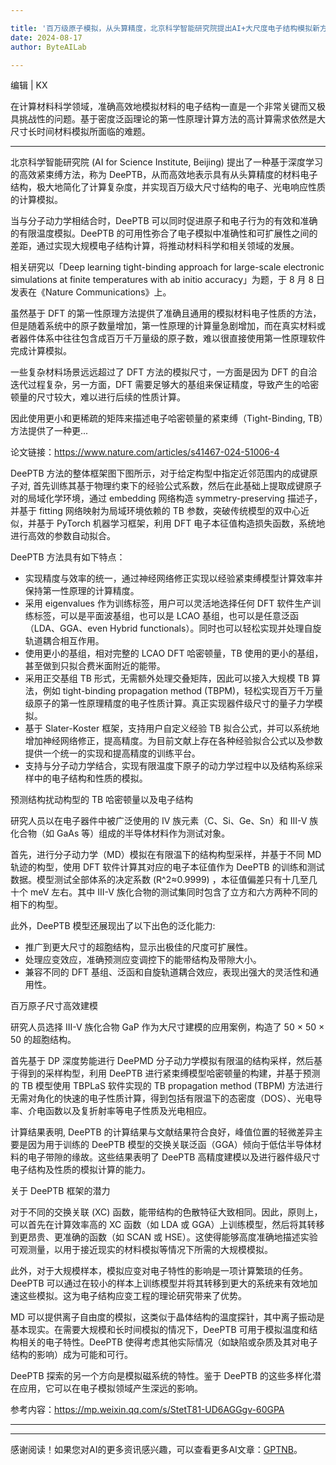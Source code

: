 ```yaml
---

title: '百万级原子模拟，从头算精度，北京科学智能研究院提出AI+大尺度电子结构模拟新方法'
date: 2024-08-17
author: ByteAILab

---
```


编辑 | KX

在计算材料科学领域，准确高效地模拟材料的电子结构一直是一个非常关键而又极具挑战性的问题。基于密度泛函理论的第一性原理计算方法的高计算需求依然是大尺寸长时间材料模拟所面临的难题。

---


北京科学智能研究院 (AI for Science Institute, Beijing) 提出了一种基于深度学习的高效紧束缚方法，称为 DeePTB，从而高效地表示具有从头算精度的材料电子结构，极大地简化了计算复杂度，并实现百万级大尺寸结构的电子、光电响应性质的计算模拟。

当与分子动力学相结合时，DeePTB 可以同时促进原子和电子行为的有效和准确的有限温度模拟。DeePTB 的可用性弥合了电子模拟中准确性和可扩展性之间的差距，通过实现大规模电子结构计算，将推动材料科学和相关领域的发展。

相关研究以「Deep learning tight-binding approach for large-scale electronic simulations at finite temperatures with ab initio accuracy」为题，于 8 月 8 日发表在《Nature Communications》上。

虽然基于 DFT 的第一性原理方法提供了准确且通用的模拟材料电子性质的方法，但是随着系统中的原子数量增加，第一性原理的计算量急剧增加，而在真实材料或者器件体系中往往包含成百万千万量级的原子数，难以很直接使用第一性原理软件完成计算模拟。

一些复杂材料场景远远超过了 DFT 方法的模拟尺寸，一方面是因为 DFT 的自洽迭代过程复杂，另一方面，DFT 需要足够大的基组来保证精度，导致产生的哈密顿量的尺寸较大，难以进行后续的性质计算。

因此使用更小和更稀疏的矩阵来描述电子哈密顿量的紧束缚（Tight-Binding, TB）方法提供了一种更...

论文链接：https://www.nature.com/articles/s41467-024-51006-4

DeePTB 方法的整体框架图下图所示，对于给定构型中指定近邻范围内的成键原子对, 首先训练其基于物理约束下的经验公式系数，然后在此基础上提取成键原子对的局域化学环境，通过 embedding 网络构造 symmetry-preserving 描述子，并基于 fitting 网络映射为局域环境依赖的 TB 参数，突破传统模型的双中心近似，并基于 PyTorch 机器学习框架，利用 DFT 电子本征值构造损失函数，系统地进行高效的参数自动拟合。

DeePTB 方法具有如下特点：

- 实现精度与效率的统一，通过神经网络修正实现以经验紧束缚模型计算效率并保持第一性原理的计算精度。
- 采用 eigenvalues 作为训练标签，用户可以灵活地选择任何 DFT 软件生产训练标签，可以是平面波基组，也可以是 LCAO 基组，也可以是任意泛函（LDA、GGA、even Hybrid functionals）。同时也可以轻松实现并处理自旋轨道耦合相互作用。
- 使用更小的基组，相对完整的 LCAO DFT 哈密顿量，TB 使用的更小的基组，甚至做到只拟合费米面附近的能带。
- 采用正交基组 TB 形式，无需额外处理交叠矩阵，因此可以接入大规模 TB 算法，例如 tight-binding propagation method (TBPM)，轻松实现百万千万量级原子的第一性原理精度的电子性质计算。真正实现器件级尺寸的量子力学模拟。
- 基于 Slater-Koster 框架，支持用户自定义经验 TB 拟合公式，并可以系统地增加神经网络修正，提高精度。为目前文献上存在各种经验拟合公式以及参数提供一个统一的实现和提高精度的训练平台。
- 支持与分子动力学结合，实现有限温度下原子的动力学过程中以及结构系综采样中的电子结构和性质的模拟。

预测结构扰动构型的 TB 哈密顿量以及电子结构

研究人员以在电子器件中被广泛使用的 IV 族元素（C、Si、Ge、Sn）和 III-V 族化合物（如 GaAs 等）组成的半导体材料作为测试对象。

首先，进行分子动力学（MD）模拟在有限温下的结构构型采样，并基于不同 MD 轨迹的构型，使用 DFT 软件计算其对应的电子本征值作为 DeePTB 的训练和测试数据。模型测试全部体系的决定系数 (R^2≈0.9999) ，本征值偏差只有十几至几十个 meV 左右。其中 III-V 族化合物的测试集同时包含了立方和六方两种不同的相下的构型。

此外，DeePTB 模型还展现出了以下出色的泛化能力:

- 推广到更大尺寸的超胞结构，显示出极佳的尺度可扩展性。
- 处理应变效应，准确预测应变调控下的能带结构及带隙大小。
- 兼容不同的 DFT 基组、泛函和自旋轨道耦合效应，表现出强大的灵活性和通用性。

百万原子尺寸高效建模

研究人员选择 III-V 族化合物 GaP 作为大尺寸建模的应用案例，构造了 50 × 50 × 50 的超胞结构。

首先基于 DP 深度势能进行 DeePMD 分子动力学模拟有限温的结构采样，然后基于得到的采样构型，利用 DeePTB 进行紧束缚模型哈密顿量的构建，并基于预测的 TB 模型使用 TBPLaS 软件实现的 TB propagation method (TBPM) 方法进行无需对角化的快速的电子性质计算，得到包括有限温下的态密度（DOS）、光电导率、介电函数以及复折射率等电子性质及光电相应。

计算结果表明, DeePTB 的计算结果与文献结果符合良好，峰值位置的轻微差异主要是因为用于训练的 DeePTB 模型的交换关联泛函（GGA）倾向于低估半导体材料的电子带隙的缘故。这些结果表明了 DeePTB 高精度建模以及进行器件级尺寸电子结构及性质的模拟计算的能力。

关于 DeePTB 框架的潜力

对于不同的交换关联 (XC) 函数，能带结构的色散特征大致相同。因此，原则上，可以首先在计算效率高的 XC 函数（如 LDA 或 GGA）上训练模型，然后将其转移到更昂贵、更准确的函数（如 SCAN 或 HSE）。这使得能够高度准确地描述实验可观测量，以用于接近现实的材料模拟等情况下所需的大规模模拟。

此外，对于大规模样本，模拟应变对电子特性的影响是一项计算繁琐的任务。DeePTB 可以通过在较小的样本上训练模型并将其转移到更大的系统来有效地加速这些模拟。这为电子结构应变工程的理论研究带来了优势。

MD 可以提供离子自由度的模拟，这类似于晶体结构的温度探针，其中离子振动是基本现实。在需要大规模和长时间模拟的情况下，DeePTB 可用于模拟温度和结构相关的电子特性。DeePTB 使得考虑其他实际情况（如缺陷或杂质及其对电子结构的影响）成为可能和可行。

DeePTB 探索的另一个方向是模拟磁系统的特性。鉴于 DeePTB 的这些多样化潜在应用，它可以在电子模拟领域产生深远的影响。

参考内容：https://mp.weixin.qq.com/s/StetT81-UD6AGGgv-60GPA

---
---
感谢阅读！如果您对AI的更多资讯感兴趣，可以查看更多AI文章：[GPTNB](https://gptnb.com)。